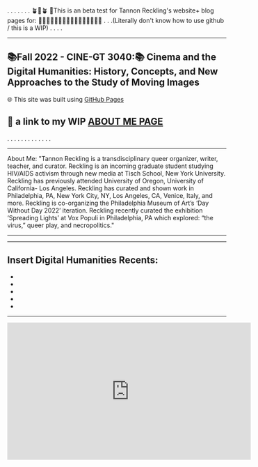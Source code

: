 


.
.
.
.
.
.
.
🪴🫶🪴 🫶This is an beta test for Tannon Reckling's website+ blog pages for:
🚧🚧🚧🚧🚧🚧🚧🚧🚧🚧🚧🚧🚧🚧🚧🚧
.
.
.(Literally don't know how to use github / this is a WIP)
.
.
.
.

------

📚Fall 2022 - CINE-GT 3040:📚
Cinema and the Digital Humanities: History, Concepts, and New Approaches to the Study of Moving Images
--------

🌐 This site was built using [GitHub Pages](https://pages.github.com/)

🌈 a link to my WIP [ABOUT ME PAGE](https://github.com/foreclosedgaybar/foreclosedgaybar.github.io/blob/aa9988fcc11d1cc68c57f490387d5b4045916577/AboutMe)
--------
.
.
.
.
.
.
.
.
.
.
.
.
.
****
About Me:
"Tannon Reckling is a transdisciplinary queer organizer, writer, teacher, and curator. Reckling is an incoming graduate 
student studying HIV/AIDS activism through new media at Tisch School, New York University. Reckling has previously attended 
University of Oregon, University of California- Los Angeles. Reckling has curated and shown work in Philadelphia, PA, New York 
City, NY, Los Angeles, CA, Venice, Italy, and more. Reckling is co-organizing the Philadelphia Museum of Art’s ‘Day Without Day 2022’
iteration. Reckling recently curated the exhibition ‘Spreading Lights’ at Vox Populi in Philadelphia, PA which explored: “the virus,” 
queer play, and necropolitics."
***

***
Insert Digital Humanities 
Recents:
-
-
-
-
-
-



-------

<iframe width="560" height="315" src="https://www.youtube.com/embed/aD7F6M9fsms" title="YouTube video player" frameborder="0" allow="accelerometer; autoplay; clipboard-write; encrypted-media; gyroscope; picture-in-picture" allowfullscreen></iframe>
